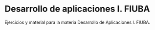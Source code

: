 # Desarrollo de aplicaciones I. FIUBA

Ejercicios y material para la materia Desarrollo de Aplicaciones I. FIUBA.
